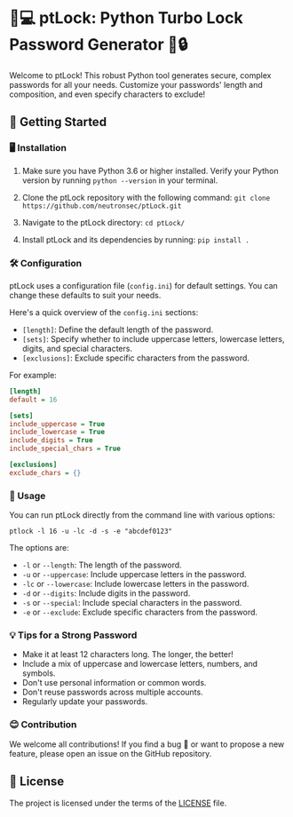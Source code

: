 # 💪💻 ptLock: Python Turbo Lock Password Generator 🎉🔒

Welcome to ptLock! This robust Python tool generates secure, complex passwords for all your needs. Customize your passwords' length and composition, and even specify characters to exclude!

## 🚀 Getting Started

### 🖥️ Installation

1. Make sure you have Python 3.6 or higher installed. Verify your Python version by running `python --version` in your terminal.

2. Clone the ptLock repository with the following command: `git clone https://github.com/neutronsec/ptLock.git`

3. Navigate to the ptLock directory: `cd ptLock/`

4. Install ptLock and its dependencies by running: `pip install .`

### 🛠️ Configuration

ptLock uses a configuration file (`config.ini`) for default settings. You can change these defaults to suit your needs.

Here's a quick overview of the `config.ini` sections:

- `[length]`: Define the default length of the password.
- `[sets]`: Specify whether to include uppercase letters, lowercase letters, digits, and special characters.
- `[exclusions]`: Exclude specific characters from the password.

For example:

```ini
[length]
default = 16

[sets]
include_uppercase = True
include_lowercase = True
include_digits = True
include_special_chars = True

[exclusions]
exclude_chars = {}
```

### 🎯 Usage

You can run ptLock directly from the command line with various options:

```shell
ptlock -l 16 -u -lc -d -s -e "abcdef0123"
```

The options are:

- `-l` or `--length`: The length of the password.
- `-u` or `--uppercase`: Include uppercase letters in the password.
- `-lc` or `--lowercase`: Include lowercase letters in the password.
- `-d` or `--digits`: Include digits in the password.
- `-s` or `--special`: Include special characters in the password.
- `-e` or `--exclude`: Exclude specific characters from the password.

### 💡 Tips for a Strong Password

- Make it at least 12 characters long. The longer, the better!
- Include a mix of uppercase and lowercase letters, numbers, and symbols.
- Don't use personal information or common words.
- Don't reuse passwords across multiple accounts.
- Regularly update your passwords.

### 😊 Contribution

We welcome all contributions! If you find a bug 🐛 or want to propose a new feature, please open an issue on the GitHub repository.

## 📄 License

The project is licensed under the terms of the [LICENSE](LICENSE) file.